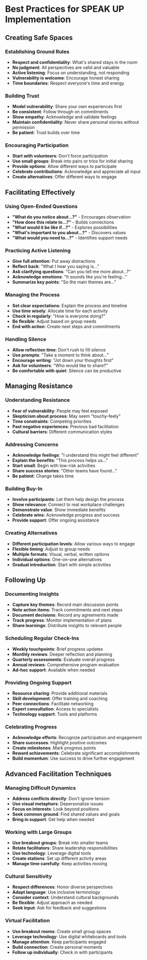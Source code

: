 # Best Practices for SPEAK UP Implementation

## Creating Safe Spaces

### Establishing Ground Rules
- **Respect and confidentiality**: What's shared stays in the room
- **No judgment**: All perspectives are valid and valuable
- **Active listening**: Focus on understanding, not responding
- **Vulnerability is welcome**: Encourage honest sharing
- **Time boundaries**: Respect everyone's time and energy

### Building Trust
- **Model vulnerability**: Share your own experiences first
- **Be consistent**: Follow through on commitments
- **Show empathy**: Acknowledge and validate feelings
- **Maintain confidentiality**: Never share personal stories without permission
- **Be patient**: Trust builds over time

### Encouraging Participation
- **Start with volunteers**: Don't force participation
- **Use small groups**: Break into pairs or trios for initial sharing
- **Provide options**: Allow different ways to participate
- **Celebrate contributions**: Acknowledge and appreciate all input
- **Create alternatives**: Offer different ways to engage

## Facilitating Effectively

### Using Open-Ended Questions
- **"What do you notice about...?"** - Encourages observation
- **"How does this relate to...?"** - Builds connections
- **"What would it be like if...?"** - Explores possibilities
- **"What's important to you about...?"** - Discovers values
- **"What would you need to...?"** - Identifies support needs

### Practicing Active Listening
- **Give full attention**: Put away distractions
- **Reflect back**: "What I hear you saying is..."
- **Ask clarifying questions**: "Can you tell me more about...?"
- **Acknowledge emotions**: "It sounds like you're feeling..."
- **Summarize key points**: "So the main themes are..."

### Managing the Process
- **Set clear expectations**: Explain the process and timeline
- **Use time wisely**: Allocate time for each activity
- **Check in regularly**: "How is everyone doing?"
- **Be flexible**: Adjust based on group needs
- **End with action**: Create next steps and commitments

### Handling Silence
- **Allow reflection time**: Don't rush to fill silence
- **Use prompts**: "Take a moment to think about..."
- **Encourage writing**: "Jot down your thoughts first"
- **Ask for volunteers**: "Who would like to share?"
- **Be comfortable with quiet**: Silence can be productive

## Managing Resistance

### Understanding Resistance
- **Fear of vulnerability**: People may feel exposed
- **Skepticism about process**: May seem "touchy-feely"
- **Time constraints**: Competing priorities
- **Past negative experiences**: Previous bad facilitation
- **Cultural barriers**: Different communication styles

### Addressing Concerns
- **Acknowledge feelings**: "I understand this might feel different"
- **Explain the benefits**: "This process helps us..."
- **Start small**: Begin with low-risk activities
- **Share success stories**: "Other teams have found..."
- **Be patient**: Change takes time

### Building Buy-In
- **Involve participants**: Let them help design the process
- **Show relevance**: Connect to real workplace challenges
- **Demonstrate value**: Show immediate benefits
- **Celebrate wins**: Acknowledge progress and success
- **Provide support**: Offer ongoing assistance

### Creating Alternatives
- **Different participation levels**: Allow various ways to engage
- **Flexible timing**: Adjust to group needs
- **Multiple formats**: Visual, verbal, written options
- **Individual options**: One-on-one alternatives
- **Gradual introduction**: Start with simple activities

## Following Up

### Documenting Insights
- **Capture key themes**: Record main discussion points
- **Note action items**: Track commitments and next steps
- **Document decisions**: Record any agreements made
- **Track progress**: Monitor implementation of plans
- **Share learnings**: Distribute insights to relevant people

### Scheduling Regular Check-Ins
- **Weekly touchpoints**: Brief progress updates
- **Monthly reviews**: Deeper reflection and planning
- **Quarterly assessments**: Evaluate overall progress
- **Annual reviews**: Comprehensive program evaluation
- **Ad-hoc support**: Available when needed

### Providing Ongoing Support
- **Resource sharing**: Provide additional materials
- **Skill development**: Offer training and coaching
- **Peer connections**: Facilitate networking
- **Expert consultation**: Access to specialists
- **Technology support**: Tools and platforms

### Celebrating Progress
- **Acknowledge efforts**: Recognize participation and engagement
- **Share successes**: Highlight positive outcomes
- **Create milestones**: Mark progress points
- **Reward achievements**: Celebrate significant accomplishments
- **Build momentum**: Use success to drive further engagement

## Advanced Facilitation Techniques

### Managing Difficult Dynamics
- **Address conflicts directly**: Don't ignore tension
- **Use visual metaphors**: Depersonalize issues
- **Focus on interests**: Look beyond positions
- **Seek common ground**: Find shared values and goals
- **Bring in support**: Get help when needed

### Working with Large Groups
- **Use breakout groups**: Break into smaller teams
- **Rotate facilitators**: Share leadership responsibilities
- **Use technology**: Leverage digital tools
- **Create stations**: Set up different activity areas
- **Manage time carefully**: Keep activities moving

### Cultural Sensitivity
- **Respect differences**: Honor diverse perspectives
- **Adapt language**: Use inclusive terminology
- **Consider context**: Understand cultural backgrounds
- **Be flexible**: Adjust approach as needed
- **Seek input**: Ask for feedback and suggestions

### Virtual Facilitation
- **Use breakout rooms**: Create small group spaces
- **Leverage technology**: Use digital whiteboards and tools
- **Manage attention**: Keep participants engaged
- **Build connection**: Create personal moments
- **Follow up individually**: Check in with participants
